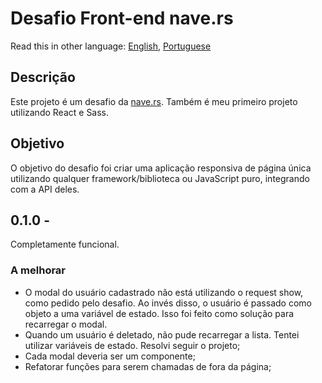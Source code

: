 # Desafio Front-end nave.rs

Read this in other language: [English](https://github.com/cvalb/challenge-nave/blob/main/README.md), [Portuguese](https://github.com/cvalb/challenge-nave/blob/main/README.pt.md)

## Descrição

Este projeto é um desafio da [nave.rs](https://nave.rs/). Também é meu primeiro projeto utilizando React e Sass.

## Objetivo

O objetivo do desafio foi criar uma aplicação responsiva de página única utilizando qualquer framework/biblioteca ou JavaScript puro, integrando com a API deles.

## 0.1.0 -

Completamente funcional.

### A melhorar

- O modal do usuário cadastrado não está utilizando o request show, como pedido pelo desafio. Ao invés disso, o usuário é passado como objeto a uma variável de estado. Isso foi feito como solução para recarregar o modal.
- Quando um usuário é deletado, não pude recarregar a lista. Tentei utilizar variáveis de estado. Resolvi seguir o projeto;
- Cada modal deveria ser um componente;
- Refatorar funções para serem chamadas de fora da página;
